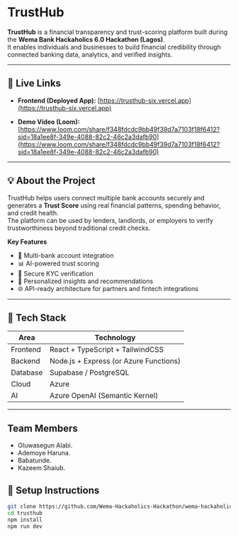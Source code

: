 # TrustHub

**TrustHub** is a financial transparency and trust-scoring platform built during the **Wema Bank Hackaholics 6.0 Hackathon (Lagos)**.  
It enables individuals and businesses to build financial credibility through connected banking data, analytics, and verified insights.

---

## 🚀 Live Links

- **Frontend (Deployed App):** [https://trusthub-six.vercel.app](https://trusthub-six.vercel.app)
<!-- - **Backend API:** [https://trusthub-api.azurewebsites.net/api](https://trusthub-api.azurewebsites.net/api) *(if applicable)* -->
- **Demo Video (Loom):** [https://www.loom.com/share/f348fdcdc9bb49f39d7a7103f18f6412?sid=18a1ee8f-349e-4088-82c2-46c2a3dafb90](https://www.loom.com/share/f348fdcdc9bb49f39d7a7103f18f6412?sid=18a1ee8f-349e-4088-82c2-46c2a3dafb90)

---

## 💡 About the Project

TrustHub helps users connect multiple bank accounts securely and generates a **Trust Score** using real financial patterns, spending behavior, and credit health.  
The platform can be used by lenders, landlords, or employers to verify trustworthiness beyond traditional credit checks.

**Key Features**
- 🏦 Multi-bank account integration  
- 📊 AI-powered trust scoring  
- 🔐 Secure KYC verification  
- 💬 Personalized insights and recommendations  
- 🌐 API-ready architecture for partners and fintech integrations  

---

## 🧠 Tech Stack

| Area | Technology |
|------|-------------|
| Frontend | React + TypeScript + TailwindCSS |
| Backend | Node.js + Express (or Azure Functions) |
| Database | Supabase / PostgreSQL |
| Cloud | Azure |
| AI | Azure OpenAI (Semantic Kernel) |

---

## Team Members
- Oluwasegun Alabi.
- Ademoye Haruna.
- Babatunde.
- Kazeem Shaiub.


## 🧰 Setup Instructions

```bash
git clone https://github.com/Wema-Hackaholics-Hackathon/wema-hackaholics6-0-hackathon-lagos-project-debanks.git
cd trusthub
npm install
npm run dev
